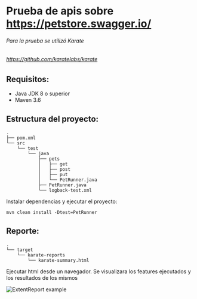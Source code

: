 # **Prueba de apis sobre https://petstore.swagger.io/**
###### Para la prueba se utilizó Karate
###### https://github.com/karatelabs/karate

## Requisitos:
+ Java JDK 8 o superior
+ Maven 3.6
## Estructura del proyecto:
```
.
├── pom.xml
└── src
    └── test
        └── java
            ├── pets
            │   ├── get
            │   ├── post
            │   ├── put
            │   └── PetRunner.java
            ├── PetRunner.java
            └── logback-test.xml

```

Instalar dependencias y ejecutar el proyecto: 

```mvn clean install -Dtest=PetRunner```

## Reporte:
```
.
└── target
    └── karate-reports
        └── karate-summary.html

```
Ejecutar html desde un navegador. Se visualizara los features ejecutados y los resultados de los mismos

![ExtentReport example](img/reporte-karate.PNG)
